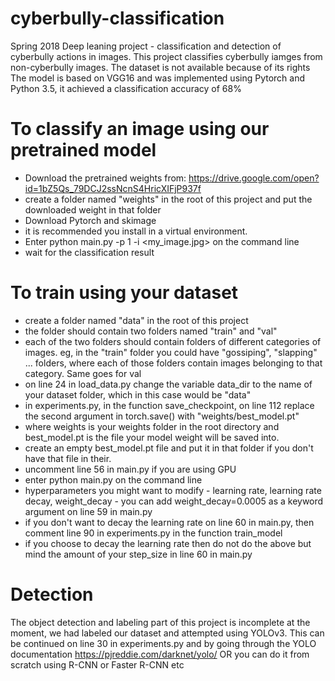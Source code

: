 # cyberbully-classification
Spring 2018 Deep leaning project - classification and detection of cyberbully actions in images.
This project classifies cyberbully iamges from non-cyberbully images. The dataset is not available because of its rights
The model is based on VGG16 and was implemented using Pytorch and Python 3.5, it achieved a classification accuracy of 68%

# To classify an image using our pretrained model
 - Download the pretrained weights from: https://drive.google.com/open?id=1bZ5Qs_79DCJ2ssNcnS4HricXIFjP937f
 - create a folder named "weights" in the root of this project and put the downloaded weight in that folder
 - Download Pytorch and skimage
 - it is recommended you install in a virtual environment. 
 - Enter python main.py -p 1 -i <my_image.jpg> on the command line
 - wait for the classification result
 
# To train using your dataset
 - create a folder named "data" in the root of this project
 - the folder should contain two folders named "train" and "val"
 - each of the two folders should contain folders of different categories of images. eg, in the "train" folder 
 you could have "gossiping", "slapping" ... folders, where each of those folders contain images belonging to that category. Same goes for val
 - on line 24 in load_data.py change the variable data_dir to the name of your dataset folder, which in this case would be "data"
 - in experiments.py, in the function save_checkpoint, on line 112 replace the second argument in torch.save() with "weights/best_model.pt"
 - where weights is your weights folder in the root directory and best_model.pt is the file your model weight will be saved into. 
 - create an empty best_model.pt file and put it in that folder if you don't have that file in their. 
 - uncomment line 56 in main.py if you are using GPU 
 - enter python main.py on the command line
 - hyperparameters you might want to modify - learning rate, learning rate decay, weight_decay - you can add weight_decay=0.0005 as a keyword argument on line 59 in main.py
 - if you don't want to decay the learning rate on line 60 in main.py, then comment line 90 in experiments.py in the function train_model
 - if you choose to decay the learning rate then do not do the above but mind the amount of your step_size in line 60 in main.py

# Detection
The object detection and labeling part of this project is incomplete at the moment, we had labeled our dataset and attempted using YOLOv3. This can be continued on line 30 in experiments.py and by going through the YOLO documentation https://pjreddie.com/darknet/yolo/
OR you can do it from scratch using R-CNN or Faster R-CNN etc
